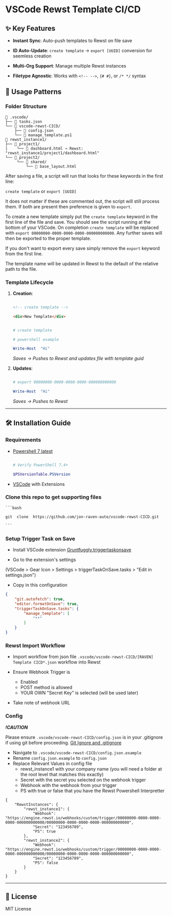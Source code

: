 
# VSCode Rewst Template CI/CD

## ✨ Key Features

-  **Instant Sync**: Auto-push templates to Rewst on file save

-  **ID Auto-Update**: `create template` → `export [UUID]` conversion for seemless creation

-  **Multi-Org Support**: Manage multiple Rewst instances

-  **Filetype Agnostic**: Works with `<!-- -->`, `{# #}`, or `/* */` syntax
  
  
## 🧩 Usage Patterns


### Folder Structure

```
📁 .vscode/
├── 📄 tasks.json
└── 📁 vscode-rewst-CICD/
    ├── 📄 config.json
    └── 📄 manage_template.ps1
📁 rewst_instance1/
├── 📁 project1/
|    └── 📄 dashboard.html → Rewst: "rewst_instance1/project1/dashboard.html"
└── 📁 project2/
     └── 📁 shared/
         └── 📄 base_layout.html
```

  

After saving a file, a script will run that looks for these keywords in the first line:

  

`create template` or `export [UUID]`

  

It does not matter if these are commented out, the script will still process them. If both are present then preference is given to `export`.

  

To create a new template simply put the `create template` keyword in the first line of the file and save. You should see the script running at the bottom of your VSCode. On completion `create template` will be replaced with `export 00000000-0000-0000-0000-000000000000`. Any further saves will then be exported to the proper template.

  

If you don't want to export every save simply remove the `export` keyword from the first line.

  

The template name will be updated in Rewst to the default of the relative path to the file.

  
  
  

### Template Lifecycle

1.  **Creation**:

    ```html

    <!-- create template -->

    <div>New Template</div>

    ```

    

    ```powershell

    # create template

    # powershell example

    Write-Host  "Hi"

    ```

    *Saves → Pushes to Rewst and updates file with template guid*
2.  **Updates**:

    ```powershell

    # export 00000000-0000-0000-0000-000000000000

    Write-Host  "Hi"

    ```

    *Saves → Pushes to Rewst*
---
  

## 🛠️ Installation Guide

### Requirements

- [Powershell 7 latest](https://learn.microsoft.com/en-us/powershell/scripting/install/installing-powershell-on-windows?view=powershell-7.5)

    ```powershell

    # Verify PowerShell 7.4+

    $PSVersionTable.PSVersion

    ```

- [VSCode](https://code.visualstudio.com/) with Extensions


### Clone this repo to get supporting files

    ```bash

    git  clone  https://github.com/jon-raven-auto/vscode-rewst-CICD.git

    ```

### Setup Trigger Task on Save

- Install VSCode extension [Gruntfuggly.triggertaskonsave](https://github.com/Gruntfuggly/triggertaskonsave) 

- Go to the extension's settings

(VSCode > Gear Icon > Settings > triggerTaskOnSave.tasks > "Edit in settings.json")

- Copy in this configuration

```json
{
    "git.autofetch": true,
    "editor.formatOnSave": true,
    "triggerTaskOnSave.tasks": {
        "manage_template": [
            "**"
        ]
    }
}
```

  

### Rewst Import Workflow

- Import workflow from json file `.vscode/vscode-rewst-CICD/[RAVEN] Template CICD*.json` workflow into Rewst

- Ensure Webhook Trigger is
    - Enabled
    - POST method is allowed
    - YOUR OWN "Secret Key" is selected (will be used later)

- Take note of webhook URL

  

### Config

***!CAUTION***

Please ensure `.vscode/vscode-rewst-CICD/config.json` is in your .gitignore if using git before proceeding. [Git Ignore and .gitignore](https://www.w3schools.com/git/git_ignore.asp)

  

- Navigate to `.vscode/vscode-rewst-CICD/config.json.example`
- Rename `config.json.example` to `config.json`
- Replace Relevant Values in config file
	- rewst_instance1 with your company name (you will need a folder at the root level that matches this exactly)
    - Secret with the secret you selected on the webhook trigger
    - Webhook with the webhook from your trigger
    - PS with true or false that you have the Rewst Powershell Interpretter

```
{
    "RewstInstances": {
        "rewst_instance1": {
            "Webhook": "https://engine.rewst.io/webhooks/custom/trigger/00000000-0000-0000-0000-000000000000/00000000-0000-0000-0000-000000000000",
            "Secret": "123456789",
            "PS": true
        },
        "rewst_instance2": {
            "Webhook": "https://engine.rewst.io/webhooks/custom/trigger/00000000-0000-0000-0000-000000000000/00000000-0000-0000-0000-000000000000",
            "Secret": "123456789",
            "PS": false
        }
    }
}
```

---

  

## 📜 License

MIT License